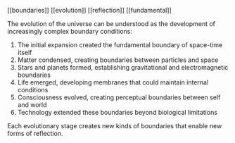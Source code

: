 [[boundaries]] [[evolution]] [[reflection]] [[fundamental]]

The evolution of the universe can be understood as the development of increasingly complex boundary conditions:

1. The initial expansion created the fundamental boundary of space-time itself
2. Matter condensed, creating boundaries between particles and space
3. Stars and planets formed, establishing gravitational and electromagnetic boundaries
4. Life emerged, developing membranes that could maintain internal conditions
5. Consciousness evolved, creating perceptual boundaries between self and world
6. Technology extended these boundaries beyond biological limitations

Each evolutionary stage creates new kinds of boundaries that enable new forms of reflection.